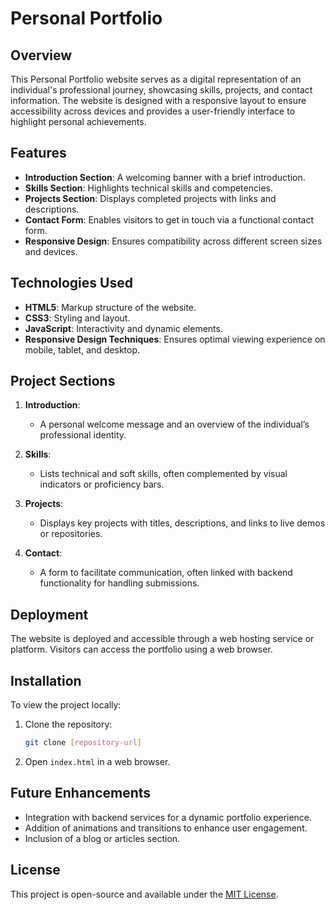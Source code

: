 
# Personal Portfolio

## Overview

This Personal Portfolio website serves as a digital representation of an individual's professional journey, showcasing skills, projects, and contact information. The website is designed with a responsive layout to ensure accessibility across devices and provides a user-friendly interface to highlight personal achievements.

## Features

- **Introduction Section**: A welcoming banner with a brief introduction.
- **Skills Section**: Highlights technical skills and competencies.
- **Projects Section**: Displays completed projects with links and descriptions.
- **Contact Form**: Enables visitors to get in touch via a functional contact form.
- **Responsive Design**: Ensures compatibility across different screen sizes and devices.

## Technologies Used

- **HTML5**: Markup structure of the website.
- **CSS3**: Styling and layout.
- **JavaScript**: Interactivity and dynamic elements.
- **Responsive Design Techniques**: Ensures optimal viewing experience on mobile, tablet, and desktop.

## Project Sections

1. **Introduction**:
   - A personal welcome message and an overview of the individual’s professional identity.

2. **Skills**:
   - Lists technical and soft skills, often complemented by visual indicators or proficiency bars.

3. **Projects**:
   - Displays key projects with titles, descriptions, and links to live demos or repositories.

4. **Contact**:
   - A form to facilitate communication, often linked with backend functionality for handling submissions.

## Deployment

The website is deployed and accessible through a web hosting service or platform. Visitors can access the portfolio using a web browser.

## Installation

To view the project locally:

1. Clone the repository:
   ```bash
   git clone [repository-url]
   ```
2. Open `index.html` in a web browser.

## Future Enhancements

- Integration with backend services for a dynamic portfolio experience.
- Addition of animations and transitions to enhance user engagement.
- Inclusion of a blog or articles section.

## License

This project is open-source and available under the [MIT License](LICENSE).
